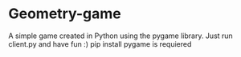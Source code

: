 # Geometry-game
A simple game created in Python using the pygame library. Just run client.py and have fun :)
pip install pygame is requiered
